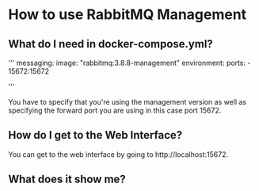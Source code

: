 # How to use RabbitMQ Management

## What do I need in docker-compose.yml?

''' messaging:
    image: "rabbitmq:3.8.8-management" environment: 
    ports: 
        - 15672:15672

''' 

You have to specify that you're using the management version as well as specifying the forward port you are using in this case port 15672. 

## How do I get to the Web Interface?

You can get to the web interface by going to http://localhost:15672.

## What does it show me?
